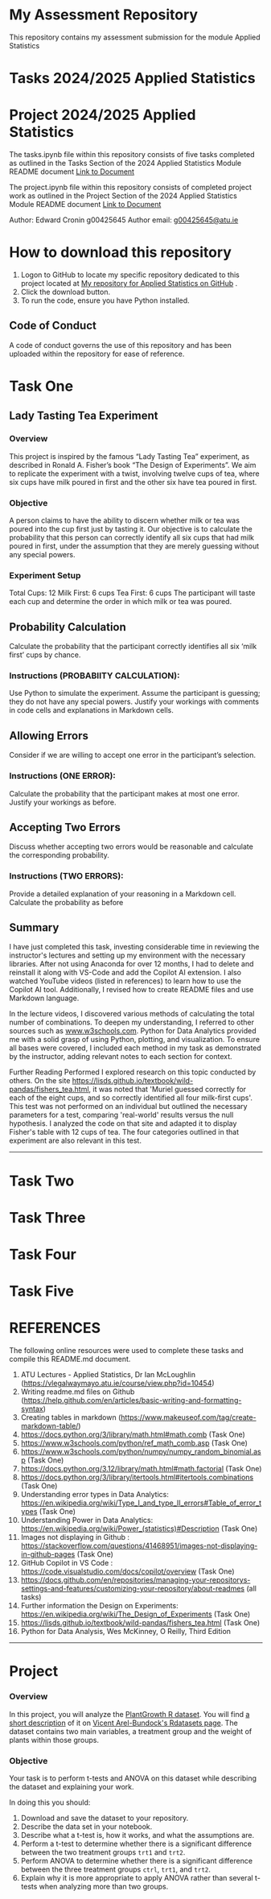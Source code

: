 # My Assessment Repository

This repository contains my assessment submission for the module Applied Statistics

# Tasks 2024/2025 Applied Statistics
# Project 2024/2025 Applied Statistics

The tasks.ipynb file within this repository consists of five tasks completed as outlined in the Tasks Section of the 2024 Applied Statistics Module README document [Link to Document](https://github.com/ianmcloughlin/2425_applied_statistics/blob/main/README.md)

The project.ipynb file within this repository consists of completed project work as outlined in the Project Section of the 2024 Applied Statistics Module README document [Link to Document](https://github.com/ianmcloughlin/2425_applied_statistics/blob/main/README.md)

Author: Edward Cronin g00425645
Author email: g00425645@atu.ie

# How to download this repository

1. Logon to GitHub to locate my specific repository dedicated to this project located at [My repository for Applied Statistics on GitHub]( https://github.com/ECronin1973/Applied_Statistics_MyWork) .
2. Click the download button.
3. To run the code, ensure you have Python installed.

## Code of Conduct

A code of conduct governs the use of this repository and has been uploaded within the repository for ease of reference.

# Task One

## Lady Tasting Tea Experiment

### Overview
This project is inspired by the famous “Lady Tasting Tea” experiment, as described in Ronald A. Fisher’s book “The Design of Experiments”. We aim to replicate the experiment with a twist, involving twelve cups of tea, where six cups have milk poured in first and the other six have tea poured in first.

### Objective
A person claims to have the ability to discern whether milk or tea was poured into the cup first just by tasting it. Our objective is to calculate the probability that this person can correctly identify all six cups that had milk poured in first, under the assumption that they are merely guessing without any special powers.

### Experiment Setup
Total Cups: 12
Milk First: 6 cups
Tea First: 6 cups
The participant will taste each cup and determine the order in which milk or tea was poured.

## Probability Calculation 
Calculate the probability that the participant correctly identifies all six ‘milk first’ cups by chance.

### Instructions (PROBABIITY CALCULATION):
Use Python to simulate the experiment.
Assume the participant is guessing; they do not have any special powers.
Justify your workings with comments in code cells and explanations in Markdown cells.

## Allowing Errors
Consider if we are willing to accept one error in the participant’s selection.

### Instructions (ONE ERROR):
Calculate the probability that the participant makes at most one error.
Justify your workings as before.

## Accepting Two Errors
Discuss whether accepting two errors would be reasonable and calculate the corresponding probability.

### Instructions (TWO ERRORS):
Provide a detailed explanation of your reasoning in a Markdown cell.
Calculate the probability as before

## Summary
I have just completed this task, investing considerable time in reviewing the instructor's lectures and setting up my environment with the necessary libraries. After not using Anaconda for over 12 months, I had to delete and reinstall it along with VS-Code and add the Copilot AI extension. I also watched YouTube videos (listed in references) to learn how to use the Copilot AI tool. Additionally, I revised how to create README files and use Markdown language.

In the lecture videos, I discovered various methods of calculating the total number of combinations. To deepen my understanding, I referred to other sources such as www.w3schools.com. Python for Data Analytics provided me with a solid grasp of using Python, plotting, and visualization. To ensure all bases were covered, I included each method in my task as demonstrated by the instructor, adding relevant notes to each section for context.

Further Reading Performed
I explored research on this topic conducted by others. On the site https://lisds.github.io/textbook/wild-pandas/fishers_tea.html, it was noted that 'Muriel guessed correctly for each of the eight cups, and so correctly identified all four milk-first cups'. This test was not performed on an individual but outlined the necessary parameters for a test, comparing 'real-world' results versus the null hypothesis. I analyzed the code on that site and adapted it to display Fisher's table with 12 cups of tea. The four categories outlined in that experiment are also relevant in this test.

_______________________________________________________________________________________________________________________________________________________________________________________

# Task Two

# Task Three

# Task Four

# Task Five



# REFERENCES
The following online resources were used to complete these tasks and compile this README.md document. 
1. ATU Lectures - Applied Statistics, Dr Ian McLoughlin (https://vlegalwaymayo.atu.ie/course/view.php?id=10454)
2. Writing readme.md files on Github (https://help.github.com/en/articles/basic-writing-and-formatting-syntax)
3. Creating tables in markdown (https://www.makeuseof.com/tag/create-markdown-table/)
4. https://docs.python.org/3/library/math.html#math.comb (Task One)
5. https://www.w3schools.com/python/ref_math_comb.asp (Task One)
6. https://www.w3schools.com/python/numpy/numpy_random_binomial.asp (Task One)
7. https://docs.python.org/3.12/library/math.html#math.factorial (Task One)
8. https://docs.python.org/3/library/itertools.html#itertools.combinations (Task One)
9. Understanding error types in Data Analytics: https://en.wikipedia.org/wiki/Type_I_and_type_II_errors#Table_of_error_types (Task One)
10. Understanding Power in Data Analytics: https://en.wikipedia.org/wiki/Power_(statistics)#Description (Task One)
11. Images not displaying in Github : https://stackoverflow.com/questions/41468951/images-not-displaying-in-github-pages (Task One)
12. GitHub Copilot in VS Code : https://code.visualstudio.com/docs/copilot/overview (Task One)
13. https://docs.github.com/en/repositories/managing-your-repositorys-settings-and-features/customizing-your-repository/about-readmes (all tasks)
14. Further information the Design on Experiments: https://en.wikipedia.org/wiki/The_Design_of_Experiments (Task One)
15. https://lisds.github.io/textbook/wild-pandas/fishers_tea.html (Task One)
16. Python for Data Analysis, Wes McKinney, O Reilly, Third Edition

_______________________________________________________________________________________________________________________________________________________________________________________

# Project

### Overview
In this project, you will analyze the [PlantGrowth R dataset](https://vincentarelbundock.github.io/Rdatasets/csv/datasets/PlantGrowth.csv).
You will find [a short description](https://vincentarelbundock.github.io/Rdatasets/doc/datasets/PlantGrowth.html) of it on [Vicent Arel-Bundock's Rdatasets page](https://vincentarelbundock.github.io/Rdatasets/).
The dataset contains two main variables, a treatment group and the weight of plants within those groups.

### Objective
Your task is to perform t-tests and ANOVA on this dataset while describing the dataset and explaining your work.

In doing this you should:
1. Download and save the dataset to your repository.
2. Describe the data set in your notebook.
3. Describe what a t-test is, how it works, and what the assumptions are.
3. Perform a t-test to determine whether there is a significant difference between the two treatment groups `trt1` and `trt2`.
4. Perform ANOVA to determine whether there is a significant difference between the three treatment groups `ctrl`, `trt1`, and `trt2`.
5. Explain why it is more appropriate to apply ANOVA rather than several t-tests when analyzing more than two groups.


